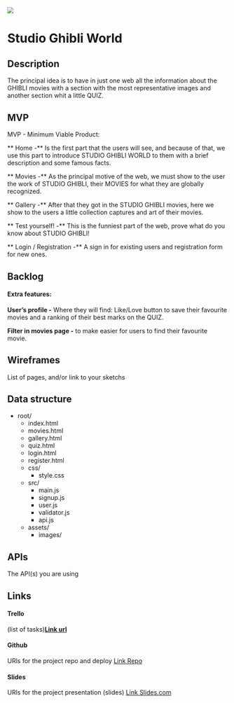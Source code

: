 
<img src=".\images\pampling_creatures-spirits-and-friends-pampling_1560223917.large.png" style="zoom:90%;" />

# Studio Ghibli World

## Description

The principal idea is to have in just one web all the information about the GHIBLI movies with a section with the most representative images and another section whit a little QUIZ.

## MVP

 MVP - Minimum Viable Product:

**	Home -** Is the first part that the users will see, and because of that, we use this part to introduce STUDIO GHIBLI WORLD to them with a brief description and some famous facts.

**	Movies -** As the principal motive of the web, we must show to the user the work of STUDIO GHIBLI, their MOVIES for what they are globally recognized.

**	Gallery -** After that they got in the STUDIO GHIBLI movies, here we show to the users a little collection captures and art of their movies.

**	Test yourself! -** This is the funniest part of the web, prove what do you know about STUDIO GHIBLI!

**	Login / Registration -** A sign in for existing users and registration form for new ones.

## **Backlog**

#### **Extra features:**

**User’s profile -** Where they will find: Like/Love button to save their favourite movies and a ranking of their best marks on the QUIZ.

**Filter in movies page -** to make easier for users to find their favourite movie.		

## **Wireframes**

List of pages, and/or link to your sketchs

## **Data structure**

- root/	
  - index.html	
  - movies.html	
  - gallery.html	
  - quiz.html	
  - login.html	
  - register.html	
  - css/		
    - style.css	
  - src/		
    - main.js		
    - signup.js		
    - user.js		
    - validator.js		
    - api.js	
  - assets/		
    - images/ 

## **APIs**

The API(s) you are using

## Links

#### Trello

 (list of tasks)**[Link url](https://trello.com/)**

#### Github

URls for the project repo and deploy [Link Repo](http://github.com/) 

#### Slides

URls for the project presentation (slides) [Link Slides.com](http://slides.com/)
